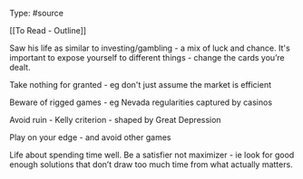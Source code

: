 
Type: #source 


[[To Read - Outline]]


Saw his life as similar to investing/gambling - a mix of luck and chance. It's important to expose yourself to different things - change the cards you’re dealt. 

Take nothing for granted - eg don't just assume the market is efficient 

Beware of rigged games - eg Nevada regularities captured by casinos 

Avoid ruin - Kelly criterion - shaped by Great Depression 

Play on your edge - and avoid other games

Life about spending time well. Be a satisfier not maximizer - ie look for good enough solutions that don’t draw too much time from what actually matters. 